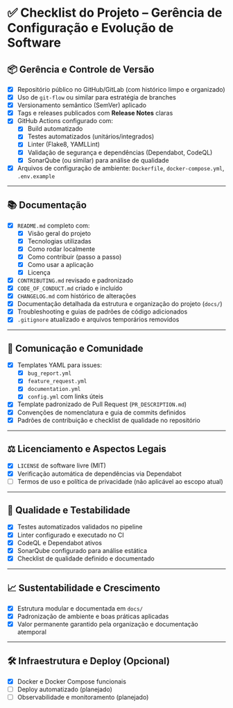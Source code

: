 # ✅ Checklist do Projeto – Gerência de Configuração e Evolução de Software

## 📦 Gerência e Controle de Versão

-   [x] Repositório público no GitHub/GitLab (com histórico limpo e organizado)
-   [x] Uso de `git-flow` ou similar para estratégia de branches
-   [x] Versionamento semântico (SemVer) aplicado
-   [x] Tags e releases publicados com **Release Notes** claras
-   [x] GitHub Actions configurado com:
    -   [x] Build automatizado
    -   [x] Testes automatizados (unitários/integrados)
    -   [x] Linter (Flake8, YAMLLint)
    -   [x] Validação de segurança e dependências (Dependabot, CodeQL)
    -   [x] SonarQube (ou similar) para análise de qualidade
-   [x] Arquivos de configuração de ambiente: `Dockerfile`, `docker-compose.yml`, `.env.example`

---

## 📚 Documentação

-   [x] `README.md` completo com:
    -   [x] Visão geral do projeto
    -   [x] Tecnologias utilizadas
    -   [x] Como rodar localmente
    -   [x] Como contribuir (passo a passo)
    -   [x] Como usar a aplicação
    -   [x] Licença
-   [x] `CONTRIBUTING.md` revisado e padronizado
-   [x] `CODE_OF_CONDUCT.md` criado e incluído
-   [x] `CHANGELOG.md` com histórico de alterações
-   [x] Documentação detalhada da estrutura e organização do projeto (`docs/`)
-   [x] Troubleshooting e guias de padrões de código adicionados
-   [x] `.gitignore` atualizado e arquivos temporários removidos

---

## 📢 Comunicação e Comunidade

-   [x] Templates YAML para issues:
    -   [x] `bug_report.yml`
    -   [x] `feature_request.yml`
    -   [x] `documentation.yml`
    -   [x] `config.yml` com links úteis
-   [x] Template padronizado de Pull Request (`PR_DESCRIPTION.md`)
-   [x] Convenções de nomenclatura e guia de commits definidos
-   [x] Padrões de contribuição e checklist de qualidade no repositório

---

## ⚖️ Licenciamento e Aspectos Legais

-   [x] `LICENSE` de software livre (MIT)
-   [x] Verificação automática de dependências via Dependabot
-   [ ] Termos de uso e política de privacidade (não aplicável ao escopo atual)

---

## 🧪 Qualidade e Testabilidade

-   [x] Testes automatizados validados no pipeline
-   [x] Linter configurado e executado no CI
-   [x] CodeQL e Dependabot ativos
-   [x] SonarQube configurado para análise estática
-   [x] Checklist de qualidade definido e documentado

---

## 📈 Sustentabilidade e Crescimento

-   [x] Estrutura modular e documentada em `docs/`
-   [x] Padronização de ambiente e boas práticas aplicadas
-   [x] Valor permanente garantido pela organização e documentação atemporal

---

## 🛠️ Infraestrutura e Deploy (Opcional)

-   [x] Docker e Docker Compose funcionais
-   [ ] Deploy automatizado (planejado)
-   [ ] Observabilidade e monitoramento (planejado)
